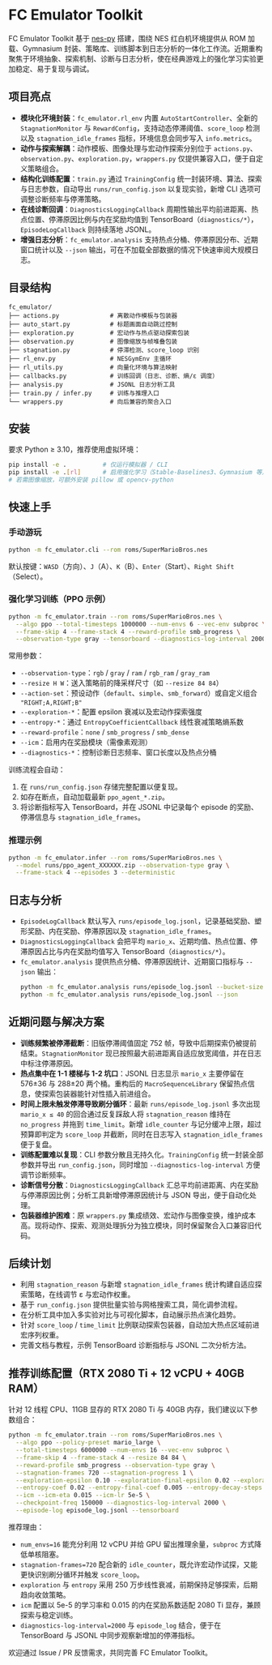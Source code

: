 # FC Emulator Toolkit

FC Emulator Toolkit 基于 [nes-py](https://github.com/Kautenja/nes-py) 搭建，围绕 NES 红白机环境提供从 ROM 加载、Gymnasium 封装、策略库、训练脚本到日志分析的一体化工作流。近期重构聚焦于环境抽象、探索机制、诊断与日志分析，使在经典游戏上的强化学习实验更加稳定、易于复现与调试。

## 项目亮点
- **模块化环境封装**：`fc_emulator.rl_env` 内置 `AutoStartController`、全新的 `StagnationMonitor` 与 `RewardConfig`，支持动态停滞阈值、`score_loop` 检测以及 `stagnation_idle_frames` 指标，环境信息会同步写入 `info.metrics`。
- **动作与探索解耦**：动作模板、图像处理与宏动作探索分别位于 `actions.py`、`observation.py`、`exploration.py`，`wrappers.py` 仅提供兼容入口，便于自定义策略组合。
- **结构化训练配置**：`train.py` 通过 `TrainingConfig` 统一封装环境、算法、探索与日志参数，自动导出 `runs/run_config.json` 以复现实验，新增 CLI 选项可调整诊断频率与停滞策略。
- **在线诊断回调**：`DiagnosticsLoggingCallback` 周期性输出平均前进距离、热点位置、停滞原因比例与内在奖励均值到 TensorBoard（`diagnostics/*`），`EpisodeLogCallback` 则持续落地 JSONL。
- **增强日志分析**：`fc_emulator.analysis` 支持热点分桶、停滞原因分布、近期窗口统计以及 `--json` 输出，可在不加载全部数据的情况下快速审阅大规模日志。

## 目录结构
```
fc_emulator/
├── actions.py              # 离散动作模板与包装器
├── auto_start.py           # 标题画面自动跳过控制
├── exploration.py          # 宏动作与热点驱动探索包装
├── observation.py          # 图像缩放与帧堆叠包装
├── stagnation.py           # 停滞检测、score_loop 识别
├── rl_env.py               # NESGymEnv 主循环
├── rl_utils.py             # 向量化环境与算法映射
├── callbacks.py            # 训练回调（日志、诊断、熵/ε 调度）
├── analysis.py             # JSONL 日志分析工具
├── train.py / infer.py     # 训练与推理入口
└── wrappers.py             # 向后兼容的聚合入口
```

## 安装
要求 Python ≥ 3.10，推荐使用虚拟环境：

```bash
pip install -e .          # 仅运行模拟器 / CLI
pip install -e .[rl]      # 启用强化学习（Stable-Baselines3、Gymnasium 等）
# 若需图像缩放，可额外安装 pillow 或 opencv-python
```

## 快速上手
### 手动游玩
```bash
python -m fc_emulator.cli --rom roms/SuperMarioBros.nes
```
默认按键：`WASD`（方向）、`J`（A）、`K`（B）、`Enter`（Start）、`Right Shift`（Select）。

### 强化学习训练（PPO 示例）
```bash
python -m fc_emulator.train --rom roms/SuperMarioBros.nes \
  --algo ppo --total-timesteps 1000000 --num-envs 6 --vec-env subproc \
  --frame-skip 4 --frame-stack 4 --reward-profile smb_progress \
  --observation-type gray --tensorboard --diagnostics-log-interval 2000
```
常用参数：
- `--observation-type`：`rgb` / `gray` / `ram` / `rgb_ram` / `gray_ram`
- `--resize H W`：送入策略前的降采样尺寸（如 `--resize 84 84`）
- `--action-set`：预设动作（`default`、`simple`、`smb_forward`）或自定义组合 `"RIGHT;A,RIGHT;B"`
- `--exploration-*`：配置 epsilon 衰减以及宏动作探索强度
- `--entropy-*`：通过 `EntropyCoefficientCallback` 线性衰减策略熵系数
- `--reward-profile`：`none` / `smb_progress` / `smb_dense`
- `--icm`：启用内在奖励模块（需像素观测）
- `--diagnostics-*`：控制诊断日志频率、窗口长度以及热点分桶

训练流程会自动：
1. 在 `runs/run_config.json` 存储完整配置以便复现。
2. 如存在断点，自动加载最新 `ppo_agent_*.zip`。
3. 将诊断指标写入 TensorBoard，并在 JSONL 中记录每个 episode 的奖励、停滞信息与 `stagnation_idle_frames`。

### 推理示例
```bash
python -m fc_emulator.infer --rom roms/SuperMarioBros.nes \
  --model runs/ppo_agent_XXXXXX.zip --observation-type gray \
  --frame-stack 4 --episodes 3 --deterministic
```

## 日志与分析
- `EpisodeLogCallback` 默认写入 `runs/episode_log.jsonl`，记录基础奖励、塑形奖励、内在奖励、停滞原因以及 `stagnation_idle_frames`。
- `DiagnosticsLoggingCallback` 会把平均 `mario_x`、近期均值、热点位置、停滞原因占比与内在奖励均值写入 TensorBoard（`diagnostics/*`）。
- `fc_emulator.analysis` 提供热点分桶、停滞原因统计、近期窗口指标与 `--json` 输出：
  ```bash
  python -m fc_emulator.analysis runs/episode_log.jsonl --bucket-size 32 --top 10
  python -m fc_emulator.analysis runs/episode_log.jsonl --json
  ```

## 近期问题与解决方案
- **训练频繁被停滞截断**：旧版停滞阈值固定 752 帧，导致中后期探索仍被提前结束。`StagnationMonitor` 现已按照最大前进距离自适应放宽阈值，并在日志中标注停滞原因。
- **热点集中在 1-1 楼梯与 1-2 坑口**：JSONL 日志显示 `mario_x` 主要停留在 576±36 与 288±20 两个桶。重构后的 `MacroSequenceLibrary` 保留热点信息，使探索包装器能针对性插入前进组合。
- **时间上限未触发停滞导致刷分循环**：最新 `runs/episode_log.jsonl` 多次出现 `mario_x ≤ 40` 的回合通过反复踩敌人将 `stagnation_reason` 维持在 `no_progress` 并拖到 `time_limit`。新增 `idle_counter` 与记分缓冲上限，超过预算即判定为 `score_loop` 并截断，同时在日志写入 `stagnation_idle_frames` 便于复盘。
- **训练配置难以复现**：CLI 参数分散且无持久化。`TrainingConfig` 统一封装全部参数并导出 `run_config.json`，同时增加 `--diagnostics-log-interval` 方便调节诊断频率。
- **诊断信号分散**：`DiagnosticsLoggingCallback` 汇总平均前进距离、内在奖励与停滞原因比例；分析工具新增停滞原因统计与 JSON 导出，便于自动化处理。
- **包装器维护困难**：原 `wrappers.py` 集成绩效、宏动作与图像变换，维护成本高。现将动作、探索、观测处理拆分为独立模块，同时保留聚合入口兼容旧代码。

## 后续计划
- 利用 `stagnation_reason` 与新增 `stagnation_idle_frames` 统计构建自适应探索策略，在线调节 ε 与宏动作权重。
- 基于 `run_config.json` 提供批量实验与网格搜索工具，简化调参流程。
- 在分析工具中加入多实验对比与可视化脚本，自动展示热点演化趋势。
- 针对 `score_loop` / `time_limit` 比例联动探索包装器，自动加大热点区域前进宏序列权重。
- 完善文档与教程，示例 TensorBoard 诊断指标与 JSONL 二次分析方法。

## 推荐训练配置（RTX 2080 Ti + 12 vCPU + 40GB RAM）
针对 12 线程 CPU、11GB 显存的 RTX 2080 Ti 与 40GB 内存，我们建议以下参数组合：

```bash
python -m fc_emulator.train --rom roms/SuperMarioBros.nes \
  --algo ppo --policy-preset mario_large \
  --total-timesteps 6000000 --num-envs 16 --vec-env subproc \
  --frame-skip 4 --frame-stack 4 --resize 84 84 \
  --reward-profile smb_progress --observation-type gray \
  --stagnation-frames 720 --stagnation-progress 1 \
  --exploration-epsilon 0.10 --exploration-final-epsilon 0.02 --exploration-decay-steps 2500000 \
  --entropy-coef 0.02 --entropy-final-coef 0.005 --entropy-decay-steps 2500000 \
  --icm --icm-eta 0.015 --icm-lr 5e-5 \
  --checkpoint-freq 150000 --diagnostics-log-interval 2000 \
  --episode-log episode_log.jsonl --tensorboard
```

推荐理由：
- `num_envs=16` 能充分利用 12 vCPU 并给 GPU 留出推理余量，`subproc` 方式降低单核阻塞。
- `stagnation-frames=720` 配合新的 `idle_counter`，既允许宏动作试探，又能更快识别刷分循环并触发 `score_loop`。
- `exploration` 与 `entropy` 采用 250 万步线性衰减，前期保持足够探索，后期趋向收敛策略。
- `icm` 配置以 5e-5 的学习率和 0.015 的内在奖励系数适配 2080 Ti 显存，兼顾探索与稳定训练。
- `diagnostics-log-interval=2000` 与 `episode_log` 结合，便于在 TensorBoard 与 JSONL 中同步观察新增加的停滞指标。

欢迎通过 Issue / PR 反馈需求，共同完善 FC Emulator Toolkit。
